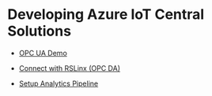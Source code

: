 # Developing Azure IoT Central Solutions 

- [OPC UA Demo](https://github.com/jomit/iot-central/tree/master/opc-ua-demo)

- [Connect with RSLinx (OPC DA)](https://github.com/jomit/iot-central/blob/master/connect-opc-da)

- [Setup Analytics Pipeline](https://github.com/jomit/iot-central/blob/master/analytics)

